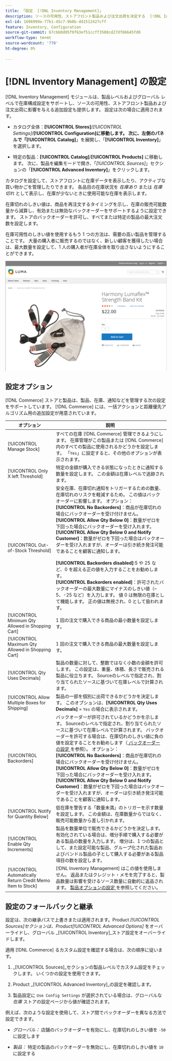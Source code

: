 ```yaml
---
title: 「設定  [!DNL Inventory Management]」
description: ソースの可用性、ストアフロント製品および注文出荷を決定する  [!DNL Inventory Management]  オプションの設定について説明します。
exl-id: 1696999e-77b1-45c7-9b0b-dd1512427cff
feature: Inventory, Configuration
source-git-commit: 67cbb0d05f9f63ef51ccff3580cd27df86645fd0
workflow-type: tm+mt
source-wordcount: '770'
ht-degree: 0%

---
```


# [!DNL Inventory Management] の設定

[!DNL Inventory Management] モジュールは、製品レベルおよびグローバル レベルで在庫構成設定をサポートし、ソースの可用性、ストアフロント製品および注文出荷に影響を与える追加設定も提供します。 設定は次の場合に適用されます。

- カタログ全体：**[!UICONTROL Stores]**/_[!UICONTROL Settings]_/**[!UICONTROL Configuration]**に移動します。 次に、左側のパネルで「**[!UICONTROL Catalog]**」を展開し、「**[!UICONTROL Inventory]**」を選択します。

- 特定の製品：**[!UICONTROL Catalog]**/**[!UICONTROL Products]** に移動します。 次に、製品を編集モードで開き、「_[!UICONTROL Sources]_」セクションの「**[!UICONTROL Advanced Inventory]**」をクリックします。

カタログを設定して、ストアフロントに在庫データを表示したり、アクティブな買い物かごを管理したりできます。 各品目の在庫状況を _在庫あり_ または _在庫切れ_ として表示し、在庫が少ないときに使用可能な在庫を表示します。

在庫切れのしきい値は、商品を再注文するタイミングを示し、在庫の販売可能数量から減算し、有効または無効なバックオーダーをサポートするように設定できます。 ストアのバックオーダーを許可し、すべてまたは特定の製品の最大注文数を設定します。

在庫可用性のしきい値を使用するもう 1 つの方法は、需要の高い製品を管理することです。 大量の購入者に販売するのではなく、新しい顧客を獲得したい場合は、最大数量を設定して、1 人の購入者が在庫全体を取り出さないようにすることができます。

![ 在庫があり、残りはたった 1 件の例 ](assets/storefront-stock-options-1-left.png)

## 設定オプション

[!DNL Commerce] ストアと製品は、製品、在庫、通知などを管理する次の設定をサポートしています。 [!DNL Commerce] には、一括アクションと距離優先アルゴリズム用の追加設定が用意されています。

| オプション | 説明 |
|--|--|
| [!UICONTROL Manage Stock] | すべての在庫 [!DNL Commerce] 管理できるようにします。 在庫管理がこの製品または [!DNL Commerce] 内のすべての製品に使用されるかどうかを設定します。 「`Yes`」に設定すると、その他のオプションが表示されます。 |
| [!UICONTROL Only X left Threshold] | 特定の金額が購入できる状態になったときに通知する数量を設定します。 この金額は在庫レベルで追跡されます。 |
| [!UICONTROL Out-of-Stock Threshold] | 安全在庫、在庫切れ通知をトリガーするための数量、在庫切れのリスクを軽減するため。 この値はバックオーダーに影響します。 オプション：<br />**[!UICONTROL No Backorders]**：商品が在庫切れの場合にバックオーダーを受け付けません。<br />**[!UICONTROL Allow Qty Below 0]**：数量がゼロを下回った場合にバックオーダーを受け入れます。<br />**[!UICONTROL Allow Qty Below 0 and Notify Customer]**：数量がゼロを下回った場合はバックオーダーを受け入れますが、オーダーは引き続き発注可能であることを顧客に通知します。<br /><br />**[!UICONTROL Backorders disabled]**:5 や 25 など、0 を超える正の値を入力することをお勧めします。 <br/>**[!UICONTROL Backorders enabled]**：許可されたバックオーダーの最大数量にマイナスのしきい値（–5、-25 など）を入力します。 値 0 は無限の在庫として機能します。 正の値は無視され、0 として扱われます。 |
| [!UICONTROL Minimum Qty Allowed in Shopping Cart] | 1 回の注文で購入できる商品の最小数量を設定します。 |
| [!UICONTROL Maximum Qty Allowed in Shopping Cart] | 1 回の注文で購入できる商品の最大数量を設定します。 |
| [!UICONTROL Qty Uses Decimals] | 製品の数量に対して、整数ではなく小数の金額を許可します。 この設定は、重量、体積、長さで販売される製品に役立ちます。 Sourceのレベルで指定され、割り当てられたソースに基づいて在庫レベルで計算されます。 |
| [!UICONTROL Allow Multiple Boxes for Shipping] | 製品の一部を個別に出荷できるかどうかを決定します。 このオプションは、**[!UICONTROL Qty Uses Decimals]** = `Yes` の場合に表示されます。 |
| [!UICONTROL Backorders] | バックオーダーが許可されているかどうかを示します。 Sourceのレベルで指定され、割り当てられたソースに基づいて在庫レベルで計算されます。 バックオーダーを許可する場合は、在庫切れのしきい値に負の値を設定することをお勧めします（[ バックオーダーの設定 ](backorders.md) を参照）。 オプション：<br />**[!UICONTROL No Backorders]**：商品が在庫切れの場合にバックオーダーを受け付けません。<br />**[!UICONTROL Allow Qty Below 0]**：数量がゼロを下回った場合にバックオーダーを受け入れます。<br />**[!UICONTROL Allow Qty Below 0 and Notify Customer]**：数量がゼロを下回った場合はバックオーダーを受け入れますが、オーダーは引き続き発注可能であることを顧客に通知します。 |
| [!UICONTROL Notify for Quantity Below] | 低在庫を警告する「数量未満」のトリガーを示す数量を設定します。 この金額は、在庫数量からではなく、販売可能数量から差し引かれます。 |
| [!UICONTROL Enable Qty Increments] | 製品を数量単位で販売できるかどうかを決定します。 有効化されている場合は、増分手順で購入する必要がある製品の数量を入力します。 増分は、1 つの製品として、また設定可能な製品、グループ化された製品およびバンドル製品の子として購入する必要がある製品項目の数を設定します。 |
| [!UICONTROL Automatically Return Credit Memo Item to Stock] | [!DNL Inventory Management] はこの値を使用しません。 返品またはクレジット・メモを完了すると、製品数量は影響を受けるソース数量に自動的に返品されます。 [ 製品オプションの設定 ](product-options.md) を参照してください。 |

## 設定のフォールバックと継承

設定は、次の継承パスで上書きまたは適用されます。Product _[!UICONTROL Sources]_セクションは、Product_[!UICONTROL Advanced Options]_ をオーバーライドし、グローバル _[!UICONTROL Inventory]_ストア設定をオーバーライドします。

適用 [!DNL Commerce] るカスタム設定を確認する場合は、次の順序に従います。

1. _[!UICONTROL Sources]_セクションの製品レベルでカスタム設定をチェックします。 いくつかの設定を使用できます。

1. Product _[!UICONTROL Advanced Inventory]_の設定を確認します。

1. 製品設定に `Use Config Settings` が選択されている場合は、グローバルな _在庫_ ストアの設定ページから値が確認されます。

例えば、次のような設定を使用して、ストア間でバックオーダーを異なる方法で設定できます。

- _グローバル：_ 店舗のバックオーダーを有効にし、在庫切れのしきい値を `-50` に設定します

- _製品：_ 特定の製品のバックオーダーを無効にし、在庫切れのしきい値を `10` に設定する

